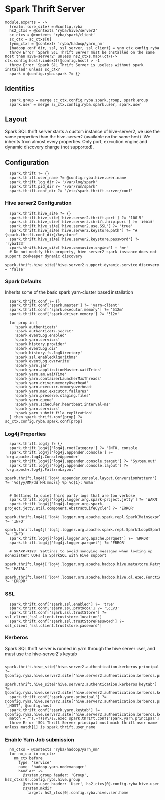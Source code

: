 
# Spark Thrift Server

    module.exports = ->
      {realm, core_site} = @config.ryba
      hs2_ctxs = @contexts 'ryba/hive/server2'
      sc_ctxs = @contexts 'ryba/spark/client'
      sc_ctx = sc_ctxs[0]
      [ynm_ctx] = @contexts 'ryba/hadoop/yarn_nm'
      {hadoop_conf_dir, ssl, ssl_server, ssl_client} = ynm_ctx.config.ryba
      throw Error 'Spark SQL Thrift Server must be installed on the same host than hive-server2' unless hs2_ctxs.map((ctx)-> ctx.config.host).indexOf(@config.host) > -1
      throw Error 'Spark SQL Thrift Server is useless without spark installed' unless sc_ctx?
      spark = @config.ryba.spark ?= {}

## Identities

      spark.group = merge sc_ctx.config.ryba.spark.group, spark.group
      spark.user = merge sc_ctx.config.ryba.spark.user, spark.user

## Layout

Spark SQL thrift server starts a custom instance of hive-server2, we use the same properties 
than the hive-server2 (available on the same host). We inherits from almost every properties.
Only port, execution engine and dynamic discovery change (not supported).

## Configuration

      spark.thrift ?= {}
      spark.thrift.user_name ?= @config.ryba.hive.user.name
      spark.thrift.log_dir ?= '/var/log/spark'
      spark.thrift.pid_dir ?= '/var/run/spark' 
      spark.thrift.conf_dir ?= '/etc/spark-thrift-server/conf'

### Hive server2 Configuration

      spark.thrift.hive_site ?= {}
      spark.thrift.hive_site['hive.server2.thrift.port'] ?= '10015'
      spark.thrift.hive_site['hive.server2.thrift.http.port'] ?= '10015'
      spark.thrift.hive_site['hive.server2.use.SSL'] ?= 'true'
      spark.thrift.hive_site['hive.server2.keystore.path'] ?= "#{spark.thrift.conf_dir}/keystore"
      spark.thrift.hive_site['hive.server2.keystore.password'] ?= 'ryba123'
      spark.thrift.hive_site['hive.execution.engine'] = 'mr'
      # Do not modify this property, hive server2 spark instance does not support zookeeper dynamic discovery
      spark.thrift.hive_site['hive.server2.support.dynamic.service.discovery'] = 'false' 

### Spark Defaults
Inherits some of the basic spark yarn-cluster based installation

      spark.thrift.conf ?= {}
      spark.thrift.conf['spark.master'] ?= 'yarn-client'
      spark.thrift.conf['spark.executor.memory'] ?= '512m'
      spark.thrift.conf['spark.driver.memory'] ?= '512m'

      for prop in [
        'spark.authenticate'
        'spark.authenticate.secret'
        'spark.eventLog.enabled'
        'spark.yarn.services'
        'spark.history.provider'
        'spark.eventLog.dir'
        'spark.history.fs.logDirectory'
        'spark.ssl.enabledAlgorithms'
        'spark.eventLog.overwrite'
        'spark.yarn.jar'
        'spark.yarn.applicationMaster.waitTries'
        'spark.yarn.am.waitTime'
        'spark.yarn.containerLauncherMaxThreads'
        'spark.yarn.driver.memoryOverhead'
        'spark.yarn.executor.memoryOverhead'
        'spark.yarn.max.executor.failures'
        'spark.yarn.preserve.staging.files'
        'spark.yarn.queue'
        'spark.yarn.scheduler.heartbeat.interval-ms'
        'spark.yarn.services'
        'spark.yarn.submit.file.replication'
      ] then spark.thrift.conf[prop] ?= sc_ctx.config.ryba.spark.conf[prop]


### Log4j Properties

      spark.thrift.log4j ?= {}
      spark.thrift.log4j['log4j.rootCategory'] ?= 'INFO, console'
      spark.thrift.log4j['log4j.appender.console'] ?= 'org.apache.log4j.ConsoleAppender'
      spark.thrift.log4j['log4j.appender.console.target'] ?= 'System.out'
      spark.thrift.log4j['log4j.appender.console.layout'] ?= 'org.apache.log4j.PatternLayout'
      spark.thrift.log4j['log4j.appender.console.layout.ConversionPattern'] ?= '%d{yy/MM/dd HH:mm:ss} %p %c{1}: %m%n'


      # Settings to quiet third party logs that are too verbose
      spark.thrift.log4j['log4j.logger.org.spark-project.jetty'] ?= 'WARN'
      spark.thrift.log4j['log4j.logger.org.spark-project.jetty.util.component.AbstractLifeCycle'] ?= 'ERROR'
      spark.thrift.log4j['log4j.logger.org.apache.spark.repl.SparkIMain$exprTyper'] ?= 'INFO'
      spark.thrift.log4j['log4j.logger.org.apache.spark.repl.SparkILoop$SparkILoopInterpreter'] ?= 'INFO'
      spark.thrift.log4j['log4j.logger.org.apache.parquet'] ?= 'ERROR'
      spark.thrift.log4j['log4j.logger.parquet'] ?= 'ERROR'

      # SPARK-9183: Settings to avoid annoying messages when looking up nonexistent UDFs in SparkSQL with Hive support
      spark.thrift.log4j['log4j.logger.org.apache.hadoop.hive.metastore.RetryingHMSHandler'] ?= 'FATAL'
      spark.thrift.log4j['log4j.logger.org.apache.hadoop.hive.ql.exec.FunctionRegistry'] ?= 'ERROR'

### SSL

      spark.thrift.conf['spark.ssl.enabled'] ?= 'true'
      spark.thrift.conf['spark.ssl.protocol'] ?= 'SSLv3'
      spark.thrift.conf['spark.ssl.trustStore'] ?= ssl_client['ssl.client.truststore.location']
      spark.thrift.conf['spark.ssl.trustStorePassword'] ?= ssl_client['ssl.client.truststore.password']

### Kerberos

Spark SQL thrift server is runned in yarn through the hive server user, and must use the hive-server2's keytab

      spark.thrift.hive_site['hive.server2.authentication.kerberos.principal'] ?= @config.ryba.hive.server2.site['hive.server2.authentication.kerberos.principal']
      spark.thrift.hive_site['hive.server2.authentication.kerberos.keytab'] ?= @config.ryba.hive.server2.site['hive.server2.authentication.kerberos.keytab']
      spark.thrift.conf['spark.yarn.principal'] ?= @config.ryba.hive.server2.site['hive.server2.authentication.kerberos.principal'].replace '_HOST', @config.host
      spark.thrift.conf['spark.yarn.keytab'] ?= @config.ryba.hive.server2.site['hive.server2.authentication.kerberos.keytab']
      match = /^(.+?)[@\/]/.exec spark.thrift.conf['spark.yarn.principal']
      throw Error 'SQL Thrift Server principal must mach thrift user name' unless match[1] is spark.thrift.user_name

### Enable Yarn Job submission

      nm_ctxs = @contexts 'ryba/hadoop/yarn_nm'
      for nm_ctx in nm_ctxs
        nm_ctx.before
          type: 'service'
          name: 'hadoop-yarn-nodemanager'
          handler: -> 
            @system.group header: 'Group', hs2_ctxs[0].config.ryba.hive.group
            @system.user header: 'User', hs2_ctxs[0].config.ryba.hive.user
            @system.mkdir
              target: hs2_ctxs[0].config.ryba.hive.user.home


[hdp-spark-sql]:(https://docs.hortonworks.com/HDPDocuments/HDP2/HDP-2.4.0/bk_installing_manually_book/content/starting_sts.html)
